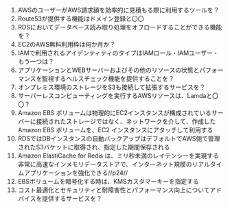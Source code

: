 1. AWSのユーザーがAWS請求額を効率的に見積もる際に利用するツールを？
2. Route53が提供する機能はドメイン登録と〇〇
3. RDSにおいてデータベース読み取り処理をオフロードすることができる機能を？
4. EC2のAWS無料利用枠は何か月か？
5. IAMで利用されるアイデンティティのタイプはIAMロール・IAMユーザー・もう一つは？
6. アプリケーションとWEBサーバーおよびその他のリソースの状態とパフォーマンスを監視するヘルスチェック機能を提供することを？
7. オンプレミス環境のストレージをS3も接続して拡張するサービスを？
8. サーバーレスコンピューティングを実行するAWSリソースは、Lamdaと〇〇？
9. Amazon EBS ボリュームは物理的にEC2インスタンスが構成されているサーバーに接続されたストレージではなく、ネットワークを介して、作成した Amazon EBS ボリュームを、EC2 インスタンスにアタッチして利用する
10. RDSではDBインスタンスの自動バックアップはデフォルトでAWS側で管理されたS3バケットに取得され、指定した期間保存される
11. Amazon ElastiCache for Redis は、ミリ秒未満のレイテンシーを実現する非常に高速なインメモリデータストアで、インターネット規模のリアルタイムアプリケーションを強化できる//p24//
12. EBSボリュームを暗号化する時は、KMSカスタマーキーを指定する
13. コスト最適化とセキュリティと耐障害性とパフォーマンス向上についてアドバイスを提供するサービスを？
